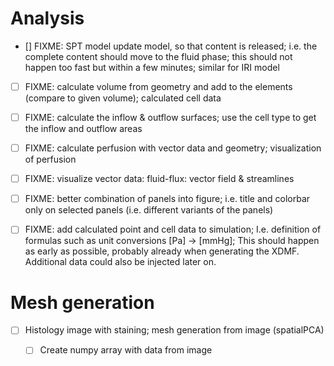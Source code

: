 # Analysis
- [] FIXME: SPT model update model, so that content is released; i.e. the complete content should move to the fluid phase; this should not happen too fast but within a few minutes; similar for IRI model
- [ ] FIXME: calculate volume from geometry and add to the elements (compare to given volume); calculated cell data
- [ ] FIXME: calculate the inflow & outflow surfaces; use the cell type to get the inflow and outflow areas
- [ ] FIXME: calculate perfusion with vector data and geometry; visualization of perfusion

- [ ] FIXME: visualize vector data: fluid-flux: vector field & streamlines
- [ ] FIXME: better combination of panels into figure; i.e. title and colorbar only on selected panels (i.e. different variants of the panels)

- [ ] FIXME: add calculated point and cell data to simulation; I.e. definition of formulas
      such as unit conversions [Pa] -> [mmHg];
      This should happen as early as possible, probably already when generating the XDMF. Additional data
      could also be injected later on.


# Mesh generation
- [ ] Histology image with staining; mesh generation from image (spatialPCA)
  - [ ] Create numpy array with data from image 


